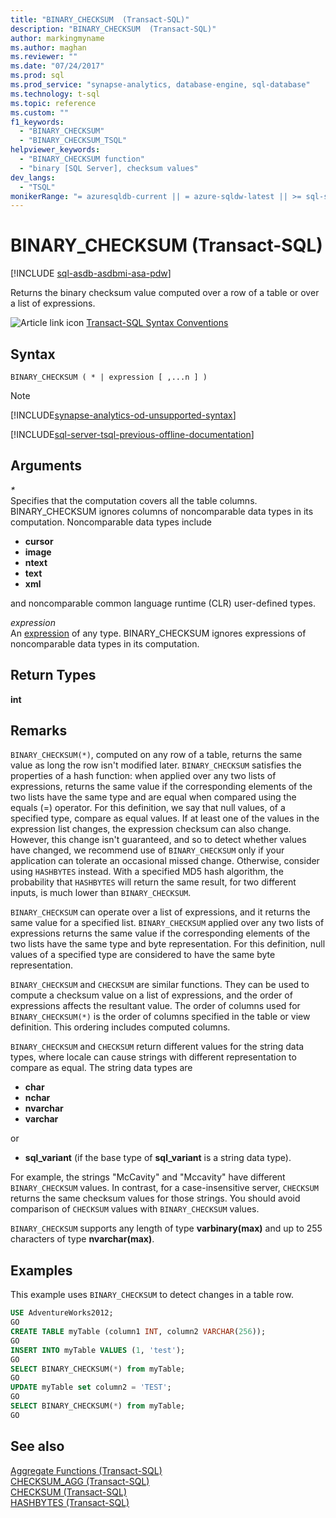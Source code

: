 ```yaml
---
title: "BINARY_CHECKSUM  (Transact-SQL)"
description: "BINARY_CHECKSUM  (Transact-SQL)"
author: markingmyname
ms.author: maghan
ms.reviewer: ""
ms.date: "07/24/2017"
ms.prod: sql
ms.prod_service: "synapse-analytics, database-engine, sql-database"
ms.technology: t-sql
ms.topic: reference
ms.custom: ""
f1_keywords:
  - "BINARY_CHECKSUM"
  - "BINARY_CHECKSUM_TSQL"
helpviewer_keywords:
  - "BINARY_CHECKSUM function"
  - "binary [SQL Server], checksum values"
dev_langs:
  - "TSQL"
monikerRange: "= azuresqldb-current || = azure-sqldw-latest || >= sql-server-2016 || >= sql-server-linux-2017 || = azuresqldb-mi-current"
---
```

# BINARY_CHECKSUM  (Transact-SQL)
[!INCLUDE [sql-asdb-asdbmi-asa-pdw](../../includes/applies-to-version/sql-asdb-asdbmi-asa.md)]

Returns the binary checksum value computed over a row of a table or over a list of expressions.
  
![Article link icon](../../database-engine/configure-windows/media/topic-link.gif "Article link icon") [Transact-SQL Syntax Conventions](../../t-sql/language-elements/transact-sql-syntax-conventions-transact-sql.md)
  
## Syntax  
  
```syntaxsql
BINARY_CHECKSUM ( * | expression [ ,...n ] )   
```  
  
> [!NOTE]
> [!INCLUDE[synapse-analytics-od-unsupported-syntax](../../includes/synapse-analytics-od-unsupported-syntax.md)]

[!INCLUDE[sql-server-tsql-previous-offline-documentation](../../includes/sql-server-tsql-previous-offline-documentation.md)]

## Arguments
*\**  
Specifies that the computation covers all the table columns. BINARY_CHECKSUM ignores columns of noncomparable data types in its computation. Noncomparable data types include  
* **cursor**  
* **image**  
* **ntext**  
* **text**  
* **xml**  

and noncomparable common language runtime (CLR) user-defined types.
  
*expression*  
An [expression](../../t-sql/language-elements/expressions-transact-sql.md) of any type. BINARY_CHECKSUM ignores expressions of noncomparable data types in its computation.

## Return Types  
 **int**
  
## Remarks  
`BINARY_CHECKSUM(*)`, computed on any row of a table, returns the same value as long the row isn't modified later. `BINARY_CHECKSUM` satisfies the properties of a hash function: when applied over any two lists of expressions, returns the same value if the corresponding elements of the two lists have the same type and are equal when compared using the equals (=) operator. For this definition, we say that null values, of a specified type, compare as equal values. If at least one of the values in the expression list changes, the expression checksum can also change. However, this change isn't guaranteed, and so to detect whether values have changed, we recommend use of `BINARY_CHECKSUM` only if your application can tolerate an occasional missed change. Otherwise, consider using `HASHBYTES` instead. With a specified MD5 hash algorithm, the probability that `HASHBYTES` will return the same result, for two different inputs, is much lower than `BINARY_CHECKSUM`.
  
`BINARY_CHECKSUM` can operate over a list of expressions, and it returns the same value for a specified list. `BINARY_CHECKSUM` applied over any two lists of expressions returns the same value if the corresponding elements of the two lists have the same type and byte representation. For this definition, null values of a specified type are considered to have the same byte representation.
  
`BINARY_CHECKSUM` and `CHECKSUM` are similar functions. They can be used to compute a checksum value on a list of expressions, and the order of expressions affects the resultant value. The order of columns used for `BINARY_CHECKSUM(*)` is the order of columns specified in the table or view definition. This ordering includes computed columns.
  
`BINARY_CHECKSUM` and `CHECKSUM` return different values for the string data types, where locale can cause strings with different representation to compare as equal. The string data types are  

* **char**  
* **nchar**  
* **nvarchar**  
* **varchar**  

or  

* **sql_variant** (if the base type of **sql_variant** is a string data type).  
  
For example, the strings "McCavity" and "Mccavity" have different `BINARY_CHECKSUM` values. In contrast, for a case-insensitive server, `CHECKSUM` returns the same checksum values for those strings. You should avoid comparison of `CHECKSUM` values with `BINARY_CHECKSUM` values.
 
`BINARY_CHECKSUM` supports any length of type **varbinary(max)** and up to 255 characters of type **nvarchar(max)**.
  
## Examples  
This example uses `BINARY_CHECKSUM` to detect changes in a table row.
  
```sql
USE AdventureWorks2012;  
GO  
CREATE TABLE myTable (column1 INT, column2 VARCHAR(256));  
GO  
INSERT INTO myTable VALUES (1, 'test');  
GO  
SELECT BINARY_CHECKSUM(*) from myTable;  
GO  
UPDATE myTable set column2 = 'TEST';  
GO  
SELECT BINARY_CHECKSUM(*) from myTable;  
GO  
```  
  
## See also
[Aggregate Functions &#40;Transact-SQL&#41;](../../t-sql/functions/aggregate-functions-transact-sql.md)  
[CHECKSUM_AGG &#40;Transact-SQL&#41;](../../t-sql/functions/checksum-agg-transact-sql.md)  
[CHECKSUM &#40;Transact-SQL&#41;](../../t-sql/functions/checksum-transact-sql.md)  
[HASHBYTES &#40;Transact-SQL&#41;](../../t-sql/functions/hashbytes-transact-sql.md)  
  
  
